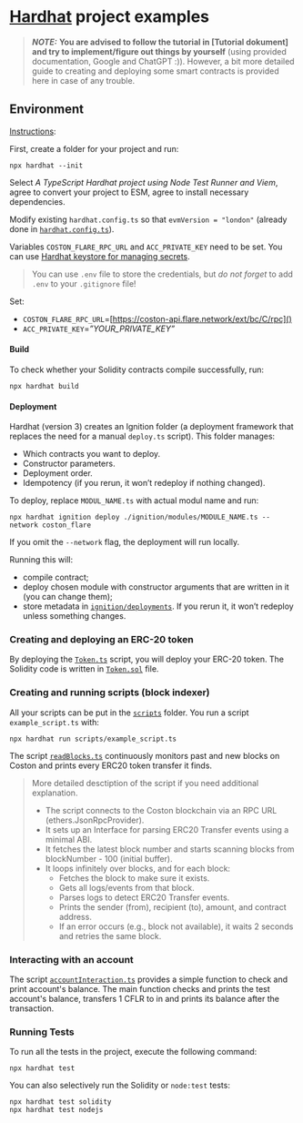 # [Hardhat](https://hardhat.org/) project examples

> **_NOTE:_**  **You are advised to follow the tutorial in [Tutorial dokument] and try to implement/figure out things by yourself** (using provided documentation, Google and ChatGPT :)). 
However, a bit more detailed guide to creating and deploying some smart contracts is provided here in case of any trouble. 


##  Environment


[Instructions](https://hardhat.org/docs/getting-started#getting-started-with-hardhat-3):

First, create a folder for your project and run:
```shell 
npx hardhat --init
```
Select _A TypeScript Hardhat project using Node Test Runner and Viem_, agree to convert your project to ESM, agree to install necessary dependencies.

Modify existing `hardhat.config.ts` so that `evmVersion = "london"` (already done in [`hardhat.config.ts`](FLARE-tutorial/hardhat.config.ts)).


Variables `COSTON_FLARE_RPC_URL` and `ACC_PRIVATE_KEY` need to be set. 
You can use [Hardhat keystore for managing secrets](https://hardhat.org/docs/learn-more/deploying-contracts#managing-secrets).

> You can use `.env` file to store the credentials, but _do not forget_ to add `.env` to your `.gitignore` file!

Set:
- `COSTON_FLARE_RPC_URL`=[https://coston-api.flare.network/ext/bc/C/rpc]()
- `ACC_PRIVATE_KEY`=_”YOUR_PRIVATE_KEY”_



#### Build
To check whether your Solidity contracts compile successfully, run:
```shell 
npx hardhat build
```

#### Deployment
Hardhat (version 3) creates an Ignition folder (a deployment framework that replaces the need for a manual `deploy.ts` script). This folder manages:
- Which contracts you want to deploy.
- Constructor parameters.
- Deployment order.
- Idempotency (if you rerun, it won’t redeploy if nothing changed).

To deploy, replace `MODUL_NAME.ts` with actual modul name and run:
```shell 
npx hardhat ignition deploy ./ignition/modules/MODULE_NAME.ts --network coston_flare
```
If you omit the `--network` flag, the deployment will run locally. 


Running this will:
- compile contract;
- deploy chosen module with constructor arguments that are written in it (you can change them);
- store metadata in [`ignition/deployments`](ignition/deployments). 
If you rerun it, it won’t redeploy unless something changes.



### Creating and deploying an ERC-20 token
By deploying the [`Token.ts`](ignition/modules/Token.ts) script, you will deploy your ERC-20 token. The Solidity code is written in [`Token.sol`](contracts/Token.sol) file. 



### Creating and running scripts (block indexer)
All your scripts can be put in the [`scripts`](scripts) folder. You run a script `example_script.ts` with:
```shell
npx hardhat run scripts/example_script.ts
```


The script [`readBlocks.ts`](/scripts/readBlocks.ts) continuously monitors past and new blocks on Coston and prints every ERC20 token transfer it finds.

> More detailed desctiption of the script if you need additional explanation.
> - The script connects to the Coston blockchain via an RPC URL (ethers.JsonRpcProvider).
> - It sets up an Interface for parsing ERC20 Transfer events using a minimal ABI.
> - It fetches the latest block number and starts scanning blocks from blockNumber - 100 (initial buffer).
> - It loops infinitely over blocks, and for each block:
>     - Fetches the block to make sure it exists.
>     - Gets all logs/events from that block.
>     - Parses logs to detect ERC20 Transfer events.
>     - Prints the sender (from), recipient (to), amount, and contract address.
>     - If an error occurs (e.g., block not available), it waits 2 seconds and retries the same block.


### Interacting with an account 
The script [`accountInteraction.ts`](scripts/accountInteraction.ts) provides a simple function to check and print account's balance. The main function checks and prints the test account's balance, transfers 1 CFLR to in and prints its balance after the transaction. 



### Running Tests

To run all the tests in the project, execute the following command:

```shell
npx hardhat test
```

You can also selectively run the Solidity or `node:test` tests:

```shell
npx hardhat test solidity
npx hardhat test nodejs
```

